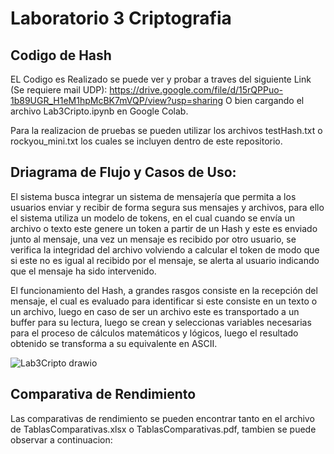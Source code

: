 # Laboratorio 3 Criptografia

## Codigo de Hash
EL Codigo es Realizado se puede ver y probar a traves del siguiente Link (Se requiere mail UDP):
https://drive.google.com/file/d/15rQPPuo-1b89UGR_H1eM1hpMcBK7mVQP/view?usp=sharing 
O bien cargando el archivo Lab3Cripto.ipynb en Google Colab.

Para la realizacion de pruebas se pueden utilizar los archivos testHash.txt o rockyou_mini.txt los cuales se incluyen dentro de este repositorio.

## Driagrama de Flujo y Casos de Uso:

El sistema busca integrar un sistema de mensajería que permita a los usuarios enviar y recibir de forma segura sus mensajes y archivos, para ello el sistema utiliza un modelo de tokens, en el cual cuando se envía un archivo o texto este genere un token a partir de un Hash y este es enviado junto al mensaje, una vez un mensaje es recibido por otro usuario, se verifica la integridad del archivo volviendo a calcular el token de modo que si este no es igual al recibido por el mensaje, se alerta al usuario indicando que el mensaje ha sido intervenido.

El funcionamiento del Hash, a grandes rasgos consiste en la recepción del mensaje, el cual es evaluado para identificar si este consiste en un texto o un archivo, luego en caso de ser un archivo este es transportado a un buffer para su lectura, luego se crean y seleccionas variables necesarias para el proceso de cálculos matemáticos y lógicos, luego el resultado obtenido se transforma a su equivalente en ASCII.

![Lab3Cripto drawio](https://user-images.githubusercontent.com/70248621/174465600-89491278-c33c-4433-a7c0-f31737bc7946.png)


## Comparativa de Rendimiento

Las comparativas de rendimiento se pueden encontrar tanto en el archivo de TablasComparativas.xlsx o TablasComparativas.pdf, tambien se puede observar a continuacion: 
